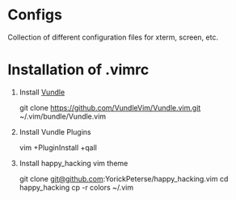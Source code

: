 # Configs

Collection of different configuration files for xterm, screen, etc.

# Installation of .vimrc

 1. Install [Vundle](https://github.com/VundleVim/Vundle.vim)

    git clone https://github.com/VundleVim/Vundle.vim.git ~/.vim/bundle/Vundle.vim

 2. Install Vundle Plugins

     vim +PluginInstall +qall

 3. Install happy_hacking vim theme

     git clone git@github.com:YorickPeterse/happy_hacking.vim
	 cd happy_hacking
	 cp -r colors ~/.vim
